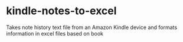# kindle-notes-to-excel
Takes note history text file from an Amazon Kindle device and formats information in excel files based on book
